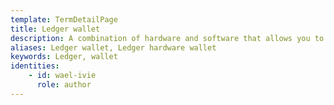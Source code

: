 ```yaml
---
template: TermDetailPage
title: Ledger wallet 
description: A combination of hardware and software that allows you to securely manage your crypto and guides you on your journey towards financial freedom. 
aliases: Ledger wallet, Ledger hardware wallet
keywords: Ledger, wallet
identities: 
    - id: wael-ivie
      role: author
---
```

##
